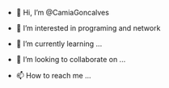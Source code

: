 - 👋 Hi, I’m @CamiaGoncalves
- 👀 I’m interested in programing and network

- 🌱 I’m currently learning ...
- 💞️ I’m looking to collaborate on ...
- 📫 How to reach me ...

<!---
CamiaGoncalves/CamiaGoncalves is a ✨ special ✨ repository because its `README.md` (this file) appears on your GitHub profile.
You can click the Preview link to take a look at your changes.
--->
